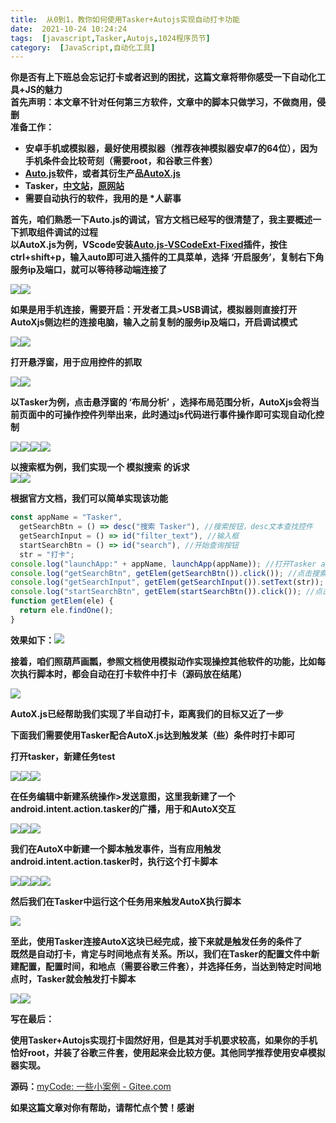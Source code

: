 ```yaml
---
title:  从0到1，教你如何使用Tasker+Autojs实现自动打卡功能 
date:  2021-10-24 10:24:24 
tags:  [javascript,Tasker,Autojs,1024程序员节] 
category:  [JavaScript,自动化工具] 
---
```

**你是否有上下班总会忘记打卡或者迟到的困扰，这篇文章将带你感受一下自动化工具+JS的魅力  
首先声明：本文章不针对任何第三方软件，文章中的脚本只做学习，不做商用，侵删  
准备工作：**

* **安卓手机或模拟器，最好使用模拟器（推荐夜神模拟器安卓7的64位），因为手机条件会比较苛刻（需要root，和谷歌三件套）**
* **[Auto.js](https://hyb1996.github.io/AutoJs-Docs/#/)软件，或者其衍生产品[AutoX.js](https://kkevsekk1.github.io/AutoXJs-Docs/#/)**
* **Tasker，[中文站](https://taskerm.com/tasker-download)，[原网站](https://tasker.joaoapps.com/download.html)**
* **需要自动执行的软件，我用的是 \*人薪事**

**首先，咱们熟悉一下Auto.js的调试，官方文档已经写的很清楚了，我主要概述一下抓取组件调试的过程**  
**以AutoX.js为例，VScode安装[Auto.js-VSCodeExt-Fixed](https://marketplace.visualstudio.com/items?itemNameaaroncheng.auto-js-vsce-fixed)插件，按住ctrl+shift+p，输入auto即可进入插件的工具菜单，选择 ‘开启服务’，复制右下角服务ip及端口，就可以等待移动端连接了**

![](https://img-blog.csdnimg.cn/9bee191e758b4cd3b8ece0544e484de4.png?x-oss-processimage/watermark,type_ZHJvaWRzYW5zZmFsbGJhY2s,shadow_50,text_Q1NETiBARGllSHVudGVyMTAyNA,size_19,color_FFFFFF,t_70,g_se,x_16)![](https://img-blog.csdnimg.cn/a2e5794c2b884ce78c5732ce2daeed2b.png?x-oss-processimage/watermark,type_ZHJvaWRzYW5zZmFsbGJhY2s,shadow_50,text_Q1NETiBARGllSHVudGVyMTAyNA,size_20,color_FFFFFF,t_70,g_se,x_16)

**如果是用手机连接，需要开启：开发者工具>USB调试，模拟器则直接打开AutoXjs侧边栏的连接电脑，输入之前复制的服务ip及端口，开启调试模式**

![](https://img-blog.csdnimg.cn/d7def7bcb69c41dcb47f427a04296df4.png?x-oss-processimage/watermark,type_ZHJvaWRzYW5zZmFsbGJhY2s,shadow_50,text_Q1NETiBARGllSHVudGVyMTAyNA,size_20,color_FFFFFF,t_70,g_se,x_16)![](https://img-blog.csdnimg.cn/9a96b69954bd4ec8b6cef6f44995cc83.png?x-oss-processimage/watermark,type_ZHJvaWRzYW5zZmFsbGJhY2s,shadow_50,text_Q1NETiBARGllSHVudGVyMTAyNA,size_20,color_FFFFFF,t_70,g_se,x_16)

**打开悬浮窗，用于应用控件的抓取**

![](https://img-blog.csdnimg.cn/13ecdb82a57346b2a4b21882d18d1577.png?x-oss-processimage/watermark,type_ZHJvaWRzYW5zZmFsbGJhY2s,shadow_50,text_Q1NETiBARGllSHVudGVyMTAyNA,size_20,color_FFFFFF,t_70,g_se,x_16)![](https://img-blog.csdnimg.cn/43ff76435efe44629fd688e038d39b12.png?x-oss-processimage/watermark,type_ZHJvaWRzYW5zZmFsbGJhY2s,shadow_50,text_Q1NETiBARGllSHVudGVyMTAyNA,size_20,color_FFFFFF,t_70,g_se,x_16)

**以Tasker为例，点击悬浮窗的 ‘布局分析’ ，选择布局范围分析，AutoXjs会将当前页面中的可操作控件列举出来，此时通过js代码进行事件操作即可实现自动化控制**

![](https://img-blog.csdnimg.cn/d4441224f8ae46ea9350cc6cb77e46f1.png?x-oss-processimage/watermark,type_ZHJvaWRzYW5zZmFsbGJhY2s,shadow_50,text_Q1NETiBARGllSHVudGVyMTAyNA,size_20,color_FFFFFF,t_70,g_se,x_16)![](https://img-blog.csdnimg.cn/593c0cef5a2b4e8fa145f4b954f78997.png?x-oss-processimage/watermark,type_ZHJvaWRzYW5zZmFsbGJhY2s,shadow_50,text_Q1NETiBARGllSHVudGVyMTAyNA,size_20,color_FFFFFF,t_70,g_se,x_16)![](https://img-blog.csdnimg.cn/de46bd76d2674710a28a023a39f64a36.png?x-oss-processimage/watermark,type_ZHJvaWRzYW5zZmFsbGJhY2s,shadow_50,text_Q1NETiBARGllSHVudGVyMTAyNA,size_20,color_FFFFFF,t_70,g_se,x_16)![](https://img-blog.csdnimg.cn/8bad4952fe734da689c9c6df0a62f15d.png?x-oss-processimage/watermark,type_ZHJvaWRzYW5zZmFsbGJhY2s,shadow_50,text_Q1NETiBARGllSHVudGVyMTAyNA,size_20,color_FFFFFF,t_70,g_se,x_16)

**以搜索框为例，我们实现一个 模拟搜索 的诉求**  
![](https://img-blog.csdnimg.cn/e152d9f9ac5c41f4969cbd40c898a8fc.png?x-oss-processimage/watermark,type_ZHJvaWRzYW5zZmFsbGJhY2s,shadow_50,text_Q1NETiBARGllSHVudGVyMTAyNA,size_20,color_FFFFFF,t_70,g_se,x_16)![](https://img-blog.csdnimg.cn/91c5330f47c34588bded1cc98cfcb0cb.png?x-oss-processimage/watermark,type_ZHJvaWRzYW5zZmFsbGJhY2s,shadow_50,text_Q1NETiBARGllSHVudGVyMTAyNA,size_20,color_FFFFFF,t_70,g_se,x_16)

**根据官方文档，我们可以简单实现该功能**

```javascript
const appName = "Tasker",
  getSearchBtn = () => desc("搜索 Tasker"), //搜索按钮，desc文本查找控件
  getSearchInput = () => id("filter_text"), //输入框
  startSearchBtn = () => id("search"), //开始查询按钮
  str = "打卡";
console.log("launchApp:" + appName, launchApp(appName)); //打开Tasker app
console.log("getSearchBtn", getElem(getSearchBtn()).click()); //点击搜索按钮
console.log("getSearchInput", getElem(getSearchInput()).setText(str)); //输入关键字
console.log("startSearchBtn", getElem(startSearchBtn()).click()); //点击开始搜索按钮
function getElem(ele) {
  return ele.findOne();
}
```

**效果如下：**![](https://img-blog.csdnimg.cn/7df4a701b77047858ea9285e91d4922e.gif)

**接着，咱们照葫芦画瓢，参照文档使用模拟动作实现操控其他软件的功能，比如每次执行脚本时，都会自动在打卡软件中打卡（源码放在结尾）**

![](https://img-blog.csdnimg.cn/d4a86752a9584193b0752bd2f0863537.gif)

**AutoX.js已经帮助我们实现了半自动打卡，距离我们的目标又近了一步**

**下面我们需要使用Tasker配合AutoX.js达到触发某（些）条件时打卡即可**

**打开tasker，新建任务test**

![](https://img-blog.csdnimg.cn/46f44558066445b5ab7201052b25aefd.png?x-oss-processimage/watermark,type_ZHJvaWRzYW5zZmFsbGJhY2s,shadow_50,text_Q1NETiBARGllSHVudGVyMTAyNA,size_20,color_FFFFFF,t_70,g_se,x_16)![](https://img-blog.csdnimg.cn/bc6be66ae5a14c139fcc7e0f06a5b9fc.png?x-oss-processimage/watermark,type_ZHJvaWRzYW5zZmFsbGJhY2s,shadow_50,text_Q1NETiBARGllSHVudGVyMTAyNA,size_20,color_FFFFFF,t_70,g_se,x_16)![](https://img-blog.csdnimg.cn/ed1171dec93c4778a70a8d1389e07cb4.png?x-oss-processimage/watermark,type_ZHJvaWRzYW5zZmFsbGJhY2s,shadow_50,text_Q1NETiBARGllSHVudGVyMTAyNA,size_20,color_FFFFFF,t_70,g_se,x_16)

**在任务编辑中新建系统操作>发送意图，这里我新建了一个android.intent.action.tasker的广播，用于和AutoX交互**

![](https://img-blog.csdnimg.cn/039cb576adaa42c8b4ed8d1559678da1.png?x-oss-processimage/watermark,type_ZHJvaWRzYW5zZmFsbGJhY2s,shadow_50,text_Q1NETiBARGllSHVudGVyMTAyNA,size_20,color_FFFFFF,t_70,g_se,x_16)![](https://img-blog.csdnimg.cn/0f6accab8a1d4cdeac7e7c686ce98f29.png?x-oss-processimage/watermark,type_ZHJvaWRzYW5zZmFsbGJhY2s,shadow_50,text_Q1NETiBARGllSHVudGVyMTAyNA,size_20,color_FFFFFF,t_70,g_se,x_16)![](https://img-blog.csdnimg.cn/67dc34fc45e94e43903bac91b2d85d04.png?x-oss-processimage/watermark,type_ZHJvaWRzYW5zZmFsbGJhY2s,shadow_50,text_Q1NETiBARGllSHVudGVyMTAyNA,size_20,color_FFFFFF,t_70,g_se,x_16)

**我们在AutoX中新建一个脚本触发事件，当有应用触发android.intent.action.tasker时，执行这个打卡脚本**

![](https://img-blog.csdnimg.cn/48b46af346ca416d8dcc6292c4f531ca.png?x-oss-processimage/watermark,type_ZHJvaWRzYW5zZmFsbGJhY2s,shadow_50,text_Q1NETiBARGllSHVudGVyMTAyNA,size_20,color_FFFFFF,t_70,g_se,x_16)![](https://img-blog.csdnimg.cn/d38d83d8995d455aabc5624497fb5a63.png?x-oss-processimage/watermark,type_ZHJvaWRzYW5zZmFsbGJhY2s,shadow_50,text_Q1NETiBARGllSHVudGVyMTAyNA,size_20,color_FFFFFF,t_70,g_se,x_16)![](https://img-blog.csdnimg.cn/a0103ebd96d04e39ad82e87e650c9517.png?x-oss-processimage/watermark,type_ZHJvaWRzYW5zZmFsbGJhY2s,shadow_50,text_Q1NETiBARGllSHVudGVyMTAyNA,size_20,color_FFFFFF,t_70,g_se,x_16)![](https://img-blog.csdnimg.cn/cb4e781638cc41e49b5e64e529197309.png?x-oss-processimage/watermark,type_ZHJvaWRzYW5zZmFsbGJhY2s,shadow_50,text_Q1NETiBARGllSHVudGVyMTAyNA,size_20,color_FFFFFF,t_70,g_se,x_16)

**然后我们在Tasker中运行这个任务用来触发AutoX执行脚本**

![](https://img-blog.csdnimg.cn/d5672eb6b10140a9b2acbe6b526ce069.gif)

**至此，使用Tasker连接AutoX这块已经完成，接下来就是触发任务的条件了  
既然是自动打卡，肯定与时间地点有关系。所以，我们在Tasker的配置文件中新建配置，配置时间，和地点（需要谷歌三件套），并选择任务，当达到特定时间地点时，Tasker就会触发打卡脚本**

![](https://img-blog.csdnimg.cn/4264d57781be47dd85dd29b046198b9f.png?x-oss-processimage/watermark,type_ZHJvaWRzYW5zZmFsbGJhY2s,shadow_50,text_Q1NETiBARGllSHVudGVyMTAyNA,size_20,color_FFFFFF,t_70,g_se,x_16)![](https://img-blog.csdnimg.cn/cfe61ae900ee464a829c12517f835e75.png?x-oss-processimage/watermark,type_ZHJvaWRzYW5zZmFsbGJhY2s,shadow_50,text_Q1NETiBARGllSHVudGVyMTAyNA,size_20,color_FFFFFF,t_70,g_se,x_16)

**写在最后：**

**使用Tasker+Autojs实现打卡固然好用，但是其对手机要求较高，如果你的手机恰好root，并装了谷歌三件套，使用起来会比较方便。其他同学推荐使用安卓模拟器实现。**

**源码：**[myCode: 一些小案例 - Gitee.com](https://gitee.com/DieHunter/myCode/tree/master/AutoJs&Tasker)

**如果这篇文章对你有帮助，请帮忙点个赞！感谢**